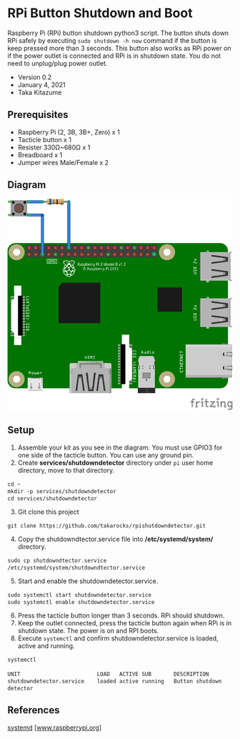 # RPi Button Shutdown and Boot
Raspberry Pi (RPi) button shutdown python3 script. The button shuts down RPi safely by executing `sudo shutdown -h now` command if the button is keep pressed more than 3 seconds. This button also works as RPi power on if the power outlet is connected and RPi is in shutdown state. You do not need to unplug/plug power outlet.

* Version 0.2
* January 4, 2021
* Taka Kitazume


## Prerequisites

* Raspberry Pi (2, 3B, 3B+, Zero) x 1
* Tacticle button x 1
* Resister 330Ω~680Ω x 1
* Breadboard x 1
* Jumper wires Male/Female x 2


## Diagram
<kbd>
<img src="assets/rpishutdowndetector.png" />
</kbd>


## Setup

1. Assemble your kit as you see in the diagram. You must use GPIO3 for one side of the tacticle button. You can use any ground pin.
2. Create **services/shutdowndetector** directory under `pi` user home directory, move to that directory.
  ```
  cd ~
  mkdir -p services/shutdowndetector
  cd services/shutdowndetector
  ```
3. Git clone this project
  ```
  git clone https://github.com/takarocks/rpishutdowndetector.git
  ```
4. Copy the shutdowndtector.service file into **/etc/systemd/system/** directory.
  ```
  sudo cp shutdowndtector.service /etc/systemd/system/shutdowndtector.service
  ```
5. Start and enable the shutdowndetector.service.
  ```
  sudo systemctl start shutdowndetector.service
  sudo systemctl enable shutdowndetector.service
  ```
6. Press the tacticle button longer than 3 seconds. RPi should shutdown.
7. Keep the outlet connected, press the tacticle button again when RPi is in shutdown state. The power is on and RPI boots.
8. Execute `systemctl` and confirm shutdowndetector.service is loaded, active and running.
  ```
  systemctl

  UNIT                        LOAD   ACTIVE SUB       DESCRIPTION              
  shutdowndetector.service    loaded active running   Button shutdown detector  
  ```




## References
[systemd](https://www.raspberrypi.org/documentation/linux/usage/systemd.md) [www.raspberrypi.org]
